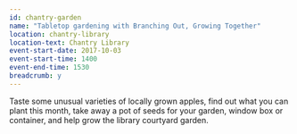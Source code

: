 ```yaml
---
id: chantry-garden
name: "Tabletop gardening with Branching Out, Growing Together"
location: chantry-library
location-text: Chantry Library
event-start-date: 2017-10-03
event-start-time: 1400
event-end-time: 1530
breadcrumb: y
---
```


Taste some unusual varieties of locally grown apples, find out what you can plant this month, take away a pot of seeds for your garden, window box or container, and help grow the library courtyard garden.

